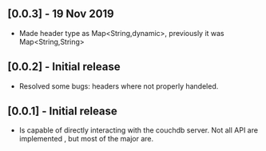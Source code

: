 ## [0.0.3] - 19 Nov 2019

- Made header type as Map<String,dynamic>, previously it was Map<String,String>

## [0.0.2] - Initial release

* Resolved some bugs: headers where not properly handeled.

## [0.0.1] - Initial release

* Is capable of directly interacting with the couchdb server. Not all API are implemented , but most of the major are.
